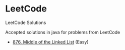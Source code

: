 # LeetCode
LeetCode Solutions

Accepted solutions in java for problems from LeetCode

- [876. Middle of the Linked List](/src/MiddleOfTheLinkedList.java) (Easy)
